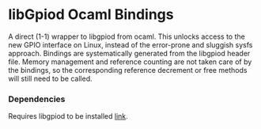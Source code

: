 # libGpiod Ocaml Bindings

A direct (1-1) wrapper to libgpiod from ocaml. This unlocks access to the
new GPIO interface on Linux, instead of the error-prone and sluggish sysfs
approach. Bindings are systematically generated from the libgpiod header
file. Memory management and reference counting are not taken care of by
the bindings, so the corresponding reference decrement or free methods will
still need to be called.

### Dependencies

Requires libgpiod to be installed [link](https://git.kernel.org/pub/scm/libs/libgpiod/libgpiod.git/about/).
